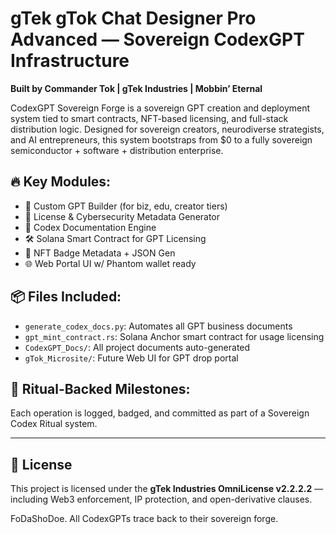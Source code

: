 # gTek gTok Chat Designer Pro Advanced — Sovereign CodexGPT Infrastructure

**Built by Commander Tok | gTek Industries | Mobbin’ Eternal**

CodexGPT Sovereign Forge is a sovereign GPT creation and deployment system tied to smart contracts, NFT-based licensing, and full-stack distribution logic. Designed for sovereign creators, neurodiverse strategists, and AI entrepreneurs, this system bootstraps from $0 to a fully sovereign semiconductor + software + distribution enterprise.

## 🔥 Key Modules:
- 🎨 Custom GPT Builder (for biz, edu, creator tiers)
- 🔐 License & Cybersecurity Metadata Generator
- 🧾 Codex Documentation Engine
- 🛠 Solana Smart Contract for GPT Licensing
- 🎯 NFT Badge Metadata + JSON Gen
- 🌐 Web Portal UI w/ Phantom wallet ready

## 📦 Files Included:
- `generate_codex_docs.py`: Automates all GPT business documents
- `gpt_mint_contract.rs`: Solana Anchor smart contract for usage licensing
- `CodexGPT_Docs/`: All project documents auto-generated
- `gTok_Microsite/`: Future Web UI for GPT drop portal

## 🧠 Ritual-Backed Milestones:
Each operation is logged, badged, and committed as part of a Sovereign Codex Ritual system.

---

## 💼 License
This project is licensed under the **gTek Industries OmniLicense v2.2.2.2** — including Web3 enforcement, IP protection, and open-derivative clauses.

FoDaShoDoe. All CodexGPTs trace back to their sovereign forge.